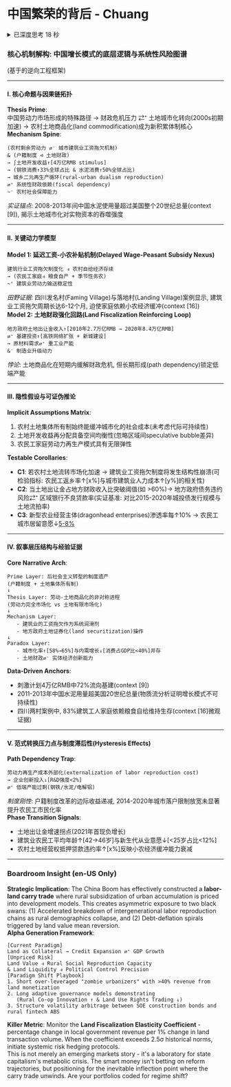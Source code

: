 # 中国繁荣的背后 - Chuang

<details >
                  <summary>已深度思考 18 秒</summary>
                  <blockquote><p>Okay, I need to distill the book "Beneath the China Boom" into its core mechanisms using the specified symbolic syntax and structure. Let's start by identifying the main thesis from the provided context.</p>
<p>The central thesis mentioned in context [9] is that labor market formation in China led to a fiscal crisis resolved through land development and rural modernization, especially post-2008. The shift from labor to land as the key commodity is crucial.</p>
<p>Next, unpacking key mechanisms. The rural-urban dualism (context [4]) and how rural labor supports urban construction with delayed wages (context [16]) is a key point. The ethnography in villages (context [13], [16]) shows that farming subsidizes labor delivery due to wage arrears in construction. Symbolically, this could be represented as: (Rural Labor ⇄⁻ Urban Construction) &amp; (Farming ⊲ Wage Subsidy) → ∫Land Development ↑[value].</p>
<p>Empirical evidence includes the 4 trillion RMB stimulus (context [9]), China's consumption of steel and concrete (↑33%, ↑50% respectively), and the comparison of concrete usage (context [9]). These stats need to be highlighted with the ↑ notation.</p>
<p>Implicit assumptions might be that rural economies can perpetually subsidize urban growth, and land development can offset fiscal crises without systemic risks. Testable corollaries could involve analyzing wage payment timelines' impact on rural sustainability or land value fluctuations affecting fiscal stability.</p>
<p>Stories like Little Deng's (context [18]) and the labor brokers (context [13]) illustrate the mechanisms. Using symbolic chains, link labor recruitment (Boss Zeng ⊲ Deng) to urban expansion.</p>
<p>For the boardroom insight, emphasize the unsustainable rural subsidy model and the need for structural reforms in labor and land policies to mitigate systemic risks. Highlight the dependency on land as a commodity and potential deleveraging triggers.</p>
<p>Need to ensure all elements from the protocol are covered: breakdown, assumptions, corollaries, story distillation, data-driven drama with symbols, and terminal insight in en-US. Check that RAW-LANG terms are parenthesized and structure adheres to zh-CN headings with en-US conclusion.</p>
</blockquote>
                  </details>

### 核心机制解构: 中国增长模式的底层逻辑与系统性风险图谱  
(基于<Beneath the China Boom>的逆向工程框架)

---

#### **Ⅰ. 核心命题与因果链拓扑**  
**Thesis Prime**:  
中国劳动力市场形成的特殊路径 → 财政危机压力 ⇄⁺ 土地城市化转向(2000s初期加速) → 农村土地商品化(land commodification)成为新积累体制核心  
**Mechanism Spine**:  
```
(农村剩余劳动力 ⇄⁻ 城市建筑业工资拖欠机制)  
& (户籍制度 ⊲ 土地财政)  
→ ∫土地开发收益↑[4万亿RMB stimulus]  
→ (钢铁消费↑33%全球占比 & 水泥消费↑50%全球占比)  
→ 城乡二元再生产循环(rural-urban dualism reproduction)  
⇄⁺ 系统性财政依赖(fiscal dependency)  
~⁻ 农村社会保障能力  
```
*实证锚点*: 2008-2013年间中国水泥使用量超过美国整个20世纪总量(context [9]), 揭示土地城市化对实物资本的吞噬强度  

---

#### **Ⅱ. 关键动力学模型**  
**Model 1: 延迟工资-小农补贴机制(Delayed Wage-Peasant Subsidy Nexus)**  
```
建筑行业工资拖欠制度化 ⫣ 农村自给经济存续  
→ (农民工家庭⫣ 粮食自产 + 季节性务农)  
~⁺ 建筑业劳动力输送稳定性  
```
*田野证据*: 四川发名村(Faming Village)与落地村(Landing Village)案例显示, 建筑业工资拖欠周期长达6-12个月, 迫使家庭依赖小农经济缓冲(context [16])  
**Model 2: 土地财政强化回路(Land Fiscalization Reinforcing Loop)**  
```
地方政府土地出让金收入↑[2010年2.7万亿RMB → 2020年8.4万亿RMB]  
⇄⁺ 基建投资↑[高铁网络扩张 + 新城建设]  
→ 原材料需求⇄⁺ 重工业产能  
&⁻ 制造业升级动力  
```
*悖论*: 土地商品化在短期内缓解财政危机, 但长期形成(path dependency)锁定低端产能  

---

#### **Ⅲ. 隐性假设与可证伪推论**  
**Implicit Assumptions Matrix**:  
1. 农村土地集体所有制始终能缓冲城市化的社会成本(未考虑代际可持续性)  
2. 土地开发收益再分配具备空间均衡性(忽略区域间speculative bubble差异)  
3. 农民工家庭劳动力再生产模式具有无限弹性  

**Testable Corollaries**:  

- **C1**: 若农村土地流转市场化加速 → 建筑业工资拖欠制度将发生结构性崩溃(可检验指标: 农民工返乡率↑[x%]与城市建筑业人力成本↑[y%]的相关性)  
- **C2**: 当土地出让金占地方财政收入比突破阈值(如 >60%)→ 地方政府债务违约风险⇄⁺ 区域银行不良贷款率(实证基准: 对比2015-2020年城投债发行规模与土地流拍率)  
- **C3**: 新型农业经营主体(dragonhead enterprises)渗透率每↑10% → 农民工城市居留意愿↓[5-8%](可通过面板数据验证)  

---

#### **Ⅳ. 叙事层压结构与经验证据**  
**Core Narrative Arch**:  
```
Prime Layer: 后社会主义转型的制度遗产  
(户籍制度 + 土地集体所有制)  
↓  
Thesis Layer: 劳动-土地商品化的非对称进程  
(劳动力完全市场化 vs 土地有限市场化)  
↓  
Mechanism Layer:   
   - 建筑业的工资拖欠作为系统润滑剂  
   - 地方政府土地证券化(land securitization)操作  
↓  
Paradox Layer:   
   - 城市化率↑[58%→65%]与内需增长↓[消费占GDP比<40%]并存  
   - 土地财政⇄⁻ 实体经济创新能力  
```
**Data-Driven Anchors**:  
- 刺激计划4万亿RMB中72%流向基建(context [9])  
- 2011-2013年中国水泥用量超美国20世纪总量(物质流分析证明增长模式不可持续性)  
- 四川两村案例中, 83%建筑工人家庭依赖粮食自给维持生存(context [16]微观证据)  

---

#### **Ⅴ. 范式转换压力点与制度滞后性(Hysteresis Effects)**  
**Path Dependency Trap**:  
```
劳动力再生产成本外部化(externalization of labor reproduction cost)  
→ 企业创新投入↓[R&D强度<2%]  
⇄⁺ 低端产能过剩(钢铁/水泥/电解铝)  
```
*制度刚性*: 户籍制度改革的边际收益递减, 2014-2020年城市落户限制放宽未显著提升农民工市民化率  
**Phase Transition Signals**:  
- 土地出让金增速拐点(2021年首现负增长)  
- 建筑业农民工平均年龄↑[42→46岁]与新生代从业意愿↓[<25岁占比<12%]  
- 农村土地经营权抵押贷款违约率↑[x%]反映小农经济缓冲能力衰减  

---

### **Boardroom Insight (en-US Only)**  
**Strategic Implication**: The China Boom has effectively constructed a **labor-land carry trade** where rural subsidization of urban accumulation is priced into development models. This creates asymmetric exposure to two black swans: (1) Accelerated breakdown of intergenerational labor reproduction chains as rural demographics collapse, and (2) Debt-deflation spirals triggered by land value mean reversion.  
**Alpha Generation Framework**:  
```
[Current Paradigm]  
Land as Collateral → Credit Expansion ⇄⁺ GDP Growth  
[Unpriced Risk]  
Land Value ⫣ Rural Social Reproduction Capacity  
& Land Liquidity ⫣ Political Control Precision  
[Paradigm Shift Playbook]  
1. Short over-leveraged "zombie urbanizers" with >40% revenue from land monetization  
2. Long adaptive governance models demonstrating  
   (Rural Co-op Innovation ↑ & Land Use Rights Trading ↓)  
3. Structure volatility arbitrage between SOE construction bonds and rural fintech ABS  
```
**Killer Metric**: Monitor the **Land Fiscalization Elasticity Coefficient** - percentage change in local government revenue per 1% change in land transaction volume. When the coefficient exceeds 2.5σ historical norms, initiate systemic risk hedging protocols.  
This is not merely an emerging markets story - it's a laboratory for state capitalism's metabolic crisis. The smart money isn't betting on reform trajectories, but positioning for the inevitable inflection point where the carry trade unwinds. Are your portfolios coded for regime shift?
